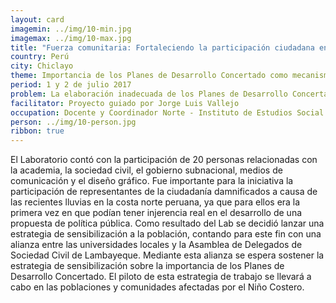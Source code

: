 ```yaml
---
layout: card
imagemin: ../img/10-min.jpg
imagemax: ../img/10-max.jpg
title: "Fuerza comunitaria: Fortaleciendo la participación ciudadana en Chiclayo"
country: Perú
city: Chiclayo
theme: Importancia de los Planes de Desarrollo Concertado como mecanismos de participación de sociedad civil para la gobernanza.
period: 1 y 2 de julio 2017
problem: La elaboración inadecuada de los Planes de Desarrollo Concertado impide su eficiencia como mecanismo de incidencia ciudadana y afecta la participación en el departamento de Lambayeque
facilitator: Proyecto guiado por Jorge Luis Vallejo
occupation: Docente y Coordinador Norte - Instituto de Estudios Social Cristianos
person: ../img/10-person.jpg
ribbon: true
---
```


El Laboratorio contó con la participación de 20 personas relacionadas con la academia, la sociedad civil, el gobierno subnacional, medios de comunicación y el diseño gráfico. Fue importante para la iniciativa la participación de representantes de la ciudadanía damnificados a causa de las recientes lluvias en la costa norte peruana, ya que para ellos era la primera vez en que podían tener injerencia real en el desarrollo de una propuesta de política pública. Como resultado del Lab se decidió lanzar una estrategia de sensibilización a la población, contando para este fin con una alianza entre las universidades locales y la Asamblea de Delegados de Sociedad Civil de Lambayeque. Mediante esta alianza se espera sostener la estrategia de sensibilización sobre la importancia de los Planes de Desarrollo Concertado. El piloto de esta estrategia de trabajo se llevará a cabo en las poblaciones y comunidades afectadas por el Niño Costero.
